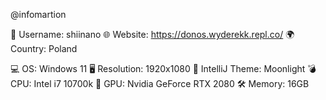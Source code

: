 @infomartion

👥 Username: shiinano
🌐 Website: https://donos.wyderekk.repl.co/
🌍 Country: Poland

💻 OS: Windows 11
🖥 Resolution: 1920x1080
🌠 IntelliJ Theme: Moonlight
💣 CPU: Intel i7 10700k 
🚀 GPU: Nvidia GeForce RTX 2080
🛠 Memory: 16GB
